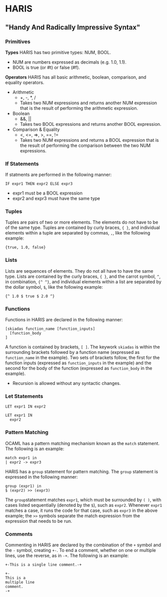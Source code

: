# HARIS
## "Handy And Radically Impressive Syntax"

### Primitives ###

**Types**
HARIS has two primitive types: NUM, BOOL. 
* NUM are numbers expressed as decimals (e.g. 1.0, 1.1). 
* BOOL is true (or #t) or false (#f).

**Operators**
HARIS has all basic arithmetic, boolean, comparison, and equality operators.
* Arithmetic
  * +, -, *, /
  * Takes two NUM expressions and returns another NUM expression that is the result of performing the arithmetic expression.
* Boolean
  * &&, ||
  * Takes two BOOL expressions and returns another BOOL expression.
* Comparison & Equality
  * <, <=, =>, >, ==, !=
  * Takes two NUM expressions and returns a BOOL expression that is the result of performing the comparison between the two NUM expressions.


### If Statements ###
If statments are performed in the following manner:
```
IF expr1 THEN expr2 ELSE expr3
```
* expr1 must be a BOOL expression
* expr2 and expr3 must have the same type


### Tuples ###
Tuples are pairs of two or more elements. The elements do not have to be of the same type.
Tuples are contained by curly braces, `{ }`, and individual elements within a tuple are separated by commas, `,`, like the following example:
```
{true, 1.0, false}
```


### Lists ###
Lists are sequences of elements. They do not all have to have the same type. 
Lists are contained by the curly braces, `{ }`, and the carrot symbol, `^`, in combination, `{^ ^}`, and individual elements within a list are separated by the dollar symbol, `$`, like the following example:
```
{^ 1.0 $ true $ 2.0 ^}
```


### Functions ###
Functions in HARIS are declared in the following manner:
```
[skiadas function_name [function_inputs] 
  [function_body
]
```
A function is contained by brackets, `[ ]`. The keywork `skiadas` is within the surrounding brackets followed by a function name (expressed as `function_name` in the example). Two sets of brackets follow, the first for the function inputs (expressed as `function_inputs` in the example) and the second for the body of the function (expressed as `function_body` in the example).
* Recursion is allowed without any syntactic changes.

### Let Statements ###

```
LET expr1 IN expr2

LET expr1 IN
  expr2
```

### Pattern Matching ###
OCAML has a pattern matching mechanism known as the `match` statement. The following is an example:
```
match expr1 in
| expr2 -> expr3
```
HARIS has a `group` statement for pattern matching.
The `group` statement is expressed in the following manner:
```
group (expr1) in
$ (expr2) >> (expr3)
```
The `group`statement matches `expr1`, which must be surrounded by `( )`, with cases listed sequentially (denoted by the `$`), such as `expr2`. Whenever `expr1` matches a case, it runs the code for that case, such as `expr3` in the above example; the `>>` symbols separate the match expression from the expression that needs to be run.


### Comments ###
Commenting in HARIS are declared by the combination of the `+` symbol and the `-` symbol, creating `+-`. To end a comment, whether on one or multiple lines, use the reverse, as in `-+`.
The following is an example:
```
+-This is a single line comment.-+

+-
This is a
multiple line
comment.
-+
```

